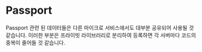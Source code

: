 # Passport

Passport 관련 된 데이터들은 다른 마이크로 서비스에서도 대부분 공유되어 사용될 것 같습니다.
이러한 부분은 프라이빗 라이브러리로 분리하여 등록하면 각 서버마다 코드의 중복이 줄어들 것 같습니다. 